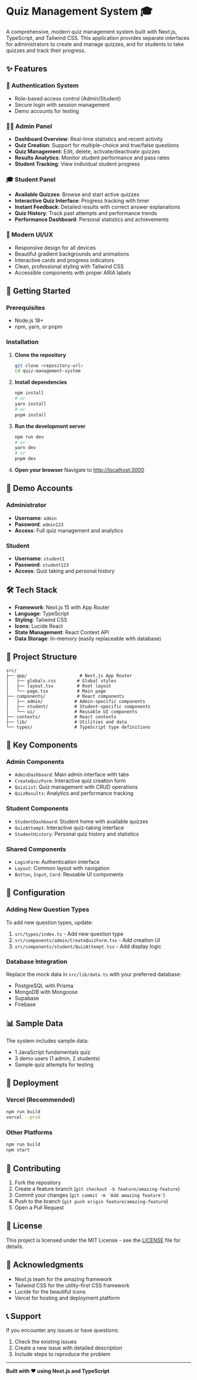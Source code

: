 # Quiz Management System 🎓

A comprehensive, modern quiz management system built with Next.js, TypeScript, and Tailwind CSS. This application provides separate interfaces for administrators to create and manage quizzes, and for students to take quizzes and track their progress.

## ✨ Features

### 🔐 Authentication System
- Role-based access control (Admin/Student)
- Secure login with session management
- Demo accounts for testing

### 👨‍💼 Admin Panel
- **Dashboard Overview**: Real-time statistics and recent activity
- **Quiz Creation**: Support for multiple-choice and true/false questions
- **Quiz Management**: Edit, delete, activate/deactivate quizzes
- **Results Analytics**: Monitor student performance and pass rates
- **Student Tracking**: View individual student progress

### 🎓 Student Panel
- **Available Quizzes**: Browse and start active quizzes
- **Interactive Quiz Interface**: Progress tracking with timer
- **Instant Feedback**: Detailed results with correct answer explanations
- **Quiz History**: Track past attempts and performance trends
- **Performance Dashboard**: Personal statistics and achievements

### 🎨 Modern UI/UX
- Responsive design for all devices
- Beautiful gradient backgrounds and animations
- Interactive cards and progress indicators
- Clean, professional styling with Tailwind CSS
- Accessible components with proper ARIA labels

## 🚀 Getting Started

### Prerequisites
- Node.js 18+ 
- npm, yarn, or pnpm

### Installation

1. **Clone the repository**
   ```bash
   git clone <repository-url>
   cd quiz-management-system
   ```

2. **Install dependencies**
   ```bash
   npm install
   # or
   yarn install
   # or
   pnpm install
   ```

3. **Run the development server**
   ```bash
   npm run dev
   # or
   yarn dev
   # or
   pnpm dev
   ```

4. **Open your browser**
   Navigate to [http://localhost:3000](http://localhost:3000)

## 🔑 Demo Accounts

### Administrator
- **Username**: `admin`
- **Password**: `admin123`
- **Access**: Full quiz management and analytics

### Student
- **Username**: `student1`
- **Password**: `student123`
- **Access**: Quiz taking and personal history

## 🛠 Tech Stack

- **Framework**: Next.js 15 with App Router
- **Language**: TypeScript
- **Styling**: Tailwind CSS
- **Icons**: Lucide React
- **State Management**: React Context API
- **Data Storage**: In-memory (easily replaceable with database)

## 📁 Project Structure

```
src/
├── app/                    # Next.js App Router
│   ├── globals.css        # Global styles
│   ├── layout.tsx         # Root layout
│   └── page.tsx           # Main page
├── components/            # React components
│   ├── admin/            # Admin-specific components
│   ├── student/          # Student-specific components
│   └── ui/               # Reusable UI components
├── contexts/             # React contexts
├── lib/                  # Utilities and data
└── types/                # TypeScript type definitions
```

## 🎯 Key Components

### Admin Components
- `AdminDashboard`: Main admin interface with tabs
- `CreateQuizForm`: Interactive quiz creation form
- `QuizList`: Quiz management with CRUD operations
- `QuizResults`: Analytics and performance tracking

### Student Components
- `StudentDashboard`: Student home with available quizzes
- `QuizAttempt`: Interactive quiz-taking interface
- `StudentHistory`: Personal quiz history and statistics

### Shared Components
- `LoginForm`: Authentication interface
- `Layout`: Common layout with navigation
- `Button`, `Input`, `Card`: Reusable UI components

## 🔧 Configuration

### Adding New Question Types
To add new question types, update:
1. `src/types/index.ts` - Add new question type
2. `src/components/admin/CreateQuizForm.tsx` - Add creation UI
3. `src/components/student/QuizAttempt.tsx` - Add display logic

### Database Integration
Replace the mock data in `src/lib/data.ts` with your preferred database:
- PostgreSQL with Prisma
- MongoDB with Mongoose
- Supabase
- Firebase

## 📊 Sample Data

The system includes sample data:
- 1 JavaScript fundamentals quiz
- 3 demo users (1 admin, 2 students)
- Sample quiz attempts for testing

## 🚀 Deployment

### Vercel (Recommended)
```bash
npm run build
vercel --prod
```

### Other Platforms
```bash
npm run build
npm start
```

## 🤝 Contributing

1. Fork the repository
2. Create a feature branch (`git checkout -b feature/amazing-feature`)
3. Commit your changes (`git commit -m 'Add amazing feature'`)
4. Push to the branch (`git push origin feature/amazing-feature`)
5. Open a Pull Request

## 📝 License

This project is licensed under the MIT License - see the [LICENSE](LICENSE) file for details.

## 🙏 Acknowledgments

- Next.js team for the amazing framework
- Tailwind CSS for the utility-first CSS framework
- Lucide for the beautiful icons
- Vercel for hosting and deployment platform

## 📞 Support

If you encounter any issues or have questions:
1. Check the existing issues
2. Create a new issue with detailed description
3. Include steps to reproduce the problem

---

**Built with ❤️ using Next.js and TypeScript**
